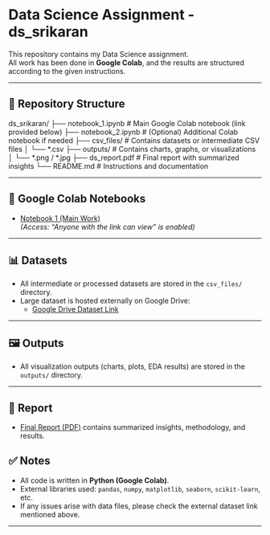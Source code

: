 # Data Science Assignment - ds_srikaran

This repository contains my Data Science assignment.  
All work has been done in **Google Colab**, and the results are structured according to the given instructions.  

---

## 📂 Repository Structure

ds_srikaran/
├── notebook_1.ipynb # Main Google Colab notebook (link provided below)
├── notebook_2.ipynb # (Optional) Additional Colab notebook if needed
├── csv_files/ # Contains datasets or intermediate CSV files
│ └── *.csv
├── outputs/ # Contains charts, graphs, or visualizations
│ └── *.png / *.jpg
├── ds_report.pdf # Final report with summarized insights
└── README.md # Instructions and documentation


---

## 📒 Google Colab Notebooks
- [Notebook 1 (Main Work)](https://colab.research.google.com/drive/15ze0qiy7eDuJzTdamCEm0eKhXYmSp6gJ?usp=sharing)  
*(Access: “Anyone with the link can view” is enabled)*  

---

## 📊 Datasets
- All intermediate or processed datasets are stored in the `csv_files/` directory.  
- Large dataset is hosted externally on Google Drive:  
  - [Google Drive Dataset Link](https://docs.google.com/spreadsheets/d/16NrJ0Vwm79TrjvyiS-I1XM66w9Bu09yWbrf4lgb18B0/edit?usp=drive_link)  

---

## 🖼️ Outputs
- All visualization outputs (charts, plots, EDA results) are stored in the `outputs/` directory.  

---

## 📑 Report
- [Final Report (PDF)](./ds_report.pdf) contains summarized insights, methodology, and results.  



## ✅ Notes
- All code is written in **Python (Google Colab)**.  
- External libraries used: `pandas`, `numpy`, `matplotlib`, `seaborn`, `scikit-learn`, etc.  
- If any issues arise with data files, please check the external dataset link mentioned above.  

---
